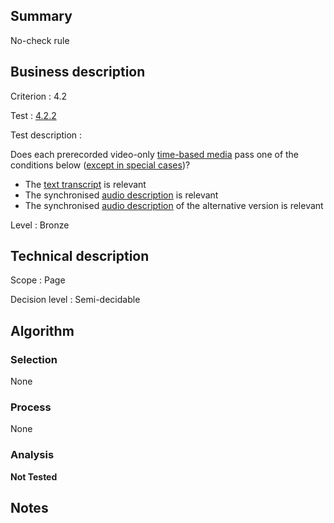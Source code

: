 ## Summary

No-check rule

## Business description

Criterion : 4.2

Test : [4.2.2](http://www.accessiweb.org/index.php/accessiweb-22-english-version.html#test-4-2-2)

Test description :

Does each prerecorded video-only [time-based media](http://www.accessiweb.org/index.php/glossary-76.html#mMediaTemp) pass one of the conditions below ([except in special cases](http://www.accessiweb.org/index.php/glossary-76.html#cpCrit4-))? 

 * The [text transcript](http://www.accessiweb.org/index.php/glossary-76.html#mTranscriptTextuel) is relevant
 * The synchronised [audio description](http://www.accessiweb.org/index.php/glossary-76.html#mAudioDesc) is relevant
 * The synchronised [audio description](http://www.accessiweb.org/index.php/glossary-76.html#mAudioDesc) of the alternative version is relevant
 

Level : Bronze 

## Technical description

Scope : Page

Decision level : Semi-decidable

## Algorithm

### Selection

None

### Process

None

### Analysis

**Not Tested**

## Notes


